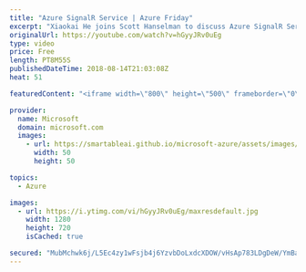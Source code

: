 ```yaml
---
title: "Azure SignalR Service | Azure Friday"
excerpt: "Xiaokai He joins Scott Hanselman to discuss Azure SignalR Service. See how easy it is to start building your real-time web application without setting up your own SignalR server. [01:05] Demo Start  For more information, see: Azure SignalR Service product page: https://aka.ms/azfr/450/01 Azure SignalR"
originalUrl: https://youtube.com/watch?v=hGyyJRv0uEg
type: video
price: Free
length: PT8M55S
publishedDateTime: 2018-08-14T21:03:08Z
heat: 51

featuredContent: "<iframe width=\"800\" height=\"500\" frameborder=\"0\" src=\"https://www.youtube.com/embed/hGyyJRv0uEg\" allow=\"accelerometer; autoplay; encrypted-media; gyroscope; picture-in-picture\" allowfullscreen></iframe>"

provider:
  name: Microsoft
  domain: microsoft.com
  images:
    - url: https://smartableai.github.io/microsoft-azure/assets/images/organizations/microsoft.com-50x50.jpg
      width: 50
      height: 50

topics:
  - Azure

images:
  - url: https://i.ytimg.com/vi/hGyyJRv0uEg/maxresdefault.jpg
    width: 1280
    height: 720
    isCached: true

secured: "MubMchwk6j/L5Ec4zy1wFsjb4j6YzvbDoLxdcXDOW/vHsAp783LDgDeW/YmBaRizK4qaE4TGVW2G/MjhDvE9VMzq4TVNrVlFvF1vwDGm1VaLN3GWBrbx7aw/7nwz4BrH/FbyNfz7dXxhAJT26yw7jf7iNP7+uHWh5YsQp3e1dguxqTV46nM7x2XAJ0bwvcXr5DA9SXd6aot7HsDpfho/xkTfYpWGyRPzIYysU6w4M8O3D+K5dolkw8EHWU0SU1VhSgtqnfETyvPl4zskkEiEiwsyqY6qdvuY3Fvy9EX7W61V1MxktrIKXFrhtP5q0gOaa6o4w5x/B8fyE7YreBbWJND1Zu3suYNsNScr0h4txAd7hUiDCOOWAuo2AYil7dDTJByui8lVlBMjqucOET3+EFpsEHSMCrUqBvz8XnnFURk=;ku8/JK5OetvETiTsHALmUQ=="
---
```


